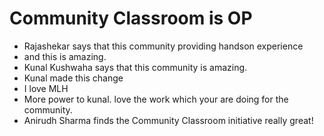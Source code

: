 # Community Classroom is OP
- Rajashekar says that this community providing handson experience 
- and this is amazing. 
- Kunal Kushwaha says that this community is amazing.
- Kunal made this change
- I love MLH
- More power to kunal. love the work which your are doing for the community.
- Anirudh Sharma finds the Community Classroom initiative really great!

